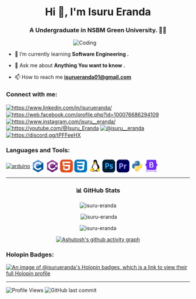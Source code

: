 <h1 align="center">Hi 👋, I'm Isuru Eranda</h1>
<h3 align="center">A Undergraduate in NSBM Green University. 🧑‍💻</h3>

<!--<img align="right" alt="Coding" width="340" src="https://cdn.dribbble.com/users/1162077/screenshots/3848914/programmer.gif"> -->
<img align="right" alt="Coding" width="320" style="border-radius: 50;" src="https://media.licdn.com/dms/image/v2/D4D12AQHGG4J6b6OmyQ/article-cover_image-shrink_720_1280/article-cover_image-shrink_720_1280/0/1709674937953?e=2147483647&v=beta&t=tgAv-o8rHSfUFWzGQT2nCOfZkc2Hdluh-9xTR3Opu-w">
&nbsp;

- 🌱 I’m currently learning **Software Engineering .**

- 💬 Ask me about **Anything You want to know .**

- 📫 How to reach me **isurueranda01@gmail.com**
  
<!-------- Connect with me icons --------->

<h3 align="left">Connect with me:</h3>
<p align="left">
 
<a href="https://linkedin.com/in/isuru-eranda-ba24b6270/" ><img align="center" src="https://raw.githubusercontent.com/rahuldkjain/github-profile-readme-generator/master/src/images/icons/Social/linked-in-alt.svg" alt="https://www.linkedin.com/in/isurueranda/" height="30" width="40" /></a>
<a href="https://fb.com/profile.php?id=100076686294109" ><img align="center" src="https://raw.githubusercontent.com/rahuldkjain/github-profile-readme-generator/master/src/images/icons/Social/facebook.svg" alt="https://web.facebook.com/profile.php?id=100076686294109" height="30" width="40" /></a>
<a href="https://instagram.com/isuru__eranda/" target="blank"><img align="center" src="https://raw.githubusercontent.com/rahuldkjain/github-profile-readme-generator/master/src/images/icons/Social/instagram.svg" alt="https://www.instagram.com/isuru__eranda/" height="30" width="40" /></a>
<a href="https://www.youtube.com/@Isuru_Eranda" target="blank"><img align="center" src="https://raw.githubusercontent.com/rahuldkjain/github-profile-readme-generator/master/src/images/icons/Social/youtube.svg" alt="https://youtube.com/@Isuru_Eranda" height="30" width="40" /></a>
<a href="https://twitter.com/@isuru__eranda" ><img align="center" src="https://raw.githubusercontent.com/rahuldkjain/github-profile-readme-generator/master/src/images/icons/Social/twitter.svg" alt="@isuru__eranda" height="30" width="40" /></a>
<a href="https://discord.gg/https://discord.gg/tPFFeeHX" ><img align="center" src="https://raw.githubusercontent.com/rahuldkjain/github-profile-readme-generator/master/src/images/icons/Social/discord.svg" alt="https://discord.gg/tPFFeeHX" height="30" width="40" /></a>
</p>

<!-------- Languages and Tools icons --------->

<h3 align="left">Languages and Tools:</h3>
<p align="left">
  
 <a href="https://www.arduino.cc/" target="blank"><img align="center"
        src="https://cdn.worldvectorlogo.com/logos/arduino-1.svg" alt="arduino" height="35" width="35" /></a>
<a href="https://www.cprogramming.com/" target="blank"><img align="center"
        src="https://raw.githubusercontent.com/devicons/devicon/master/icons/c/c-original.svg"
        alt=" c" height="35" width="35" /></a>
<a href="https://www.w3schools.com/cs/" target="blank"> <img align="center" 
        src="https://raw.githubusercontent.com/devicons/devicon/master/icons/csharp/csharp-original.svg"
        alt="csharp" width="35" height="35"/></a>
<a href="https://www.w3schools.com/html/" target="blank"><img align="center"
        src="https://github.com/tandpfun/skill-icons/blob/main/icons/HTML.svg" alt="html5" height="35" width="35" /></a>
<a href="https://www.w3schools.com/css/" target="blank"><img align="center"
        src="https://github.com/tandpfun/skill-icons/blob/main/icons/CSS.svg" alt="css3" height="35" width="35" /></a>
<a href="https://www.linux.org/" target="blank"><img align="center"
        src="https://raw.githubusercontent.com/devicons/devicon/master/icons/linux/linux-original.svg" alt="linux"
        height="35" width="35" /></a>
<a href="https://www.photoshop.com/en" target="blank"><img align="center"
        src="https://github.com/tandpfun/skill-icons/blob/main/icons/Photoshop.svg" alt="photoshop" height="35"
        width="35" /></a>
<a href="https://www.adobe.com/products/premiere.html" target="blank"><img align="center"
        src="https://github.com/tandpfun/skill-icons/blob/main/icons/Premiere.svg" alt="premiere" height="35"
        width="35" /></a>
<a href="https://www.python.org" target="blank"><img align="center"
        src="https://raw.githubusercontent.com/devicons/devicon/master/icons/python/python-original.svg" alt="python" height="35"
        width="35" /></a>
<a href="https://getbootstrap.com" target="blank"><img align="center"
        src="https://raw.githubusercontent.com/devicons/devicon/master/icons/bootstrap/bootstrap-plain-wordmark.svg" alt="bootstrap" height="35"
        width="35" /></a>
</p> 

<hr/>

<!-------- Status -------->

<div align="center">
<h3> 📊 GitHub Stats </h3>
<p><img  src="https://github-readme-streak-stats.herokuapp.com/?user=isuru-eranda&" alt="isuru-eranda" /></p>

<p>&nbsp;<img src="https://github-readme-stats.vercel.app/api?username=isuru-eranda&show_icons=true&locale=en" alt="isuru-eranda" /></p>

<p><img  src="https://github-readme-stats.vercel.app/api/top-langs?username=isuru-eranda&show_icons=true&locale=en&layout=compact" alt="isuru-eranda" /></p>

[![Ashutosh's github activity graph](https://github-readme-activity-graph.vercel.app/graph?username=Isuru-Eranda&theme=github-compact)](https://github.com/ashutosh00710/github-readme-activity-graph)

 </div>
 
<!------ Holopin Badges ------->

<h3 align="left">Holopin Badges:</h3>

[![An image of @isurueranda's Holopin badges, which is a link to view their full Holopin profile](https://holopin.me/isurueranda)](https://holopin.io/@isurueranda)
<hr/>

<!------ Status ------>

![Profile Views](https://komarev.com/ghpvc/?username=Isuru-Eranda)
![GitHub last commit](https://img.shields.io/github/last-commit/Isuru-Eranda/Isuru-Eranda)



